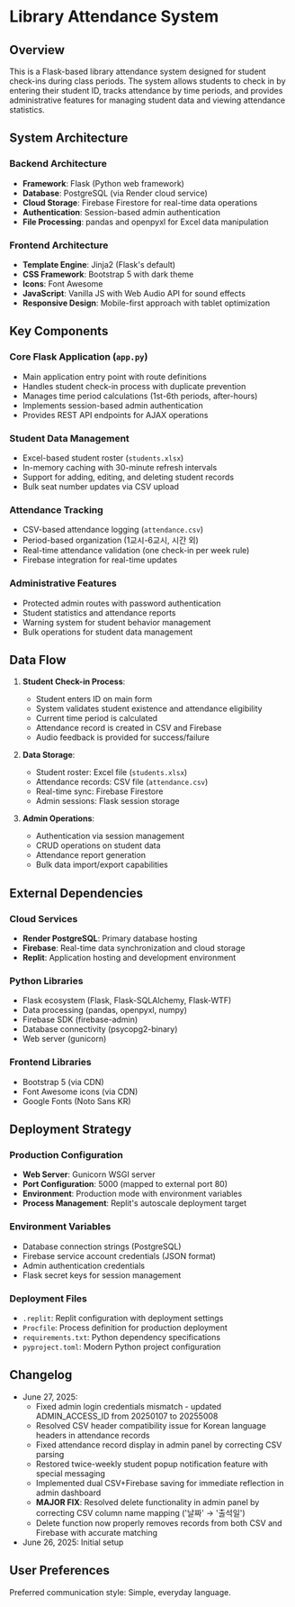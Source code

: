 # Library Attendance System

## Overview

This is a Flask-based library attendance system designed for student check-ins during class periods. The system allows students to check in by entering their student ID, tracks attendance by time periods, and provides administrative features for managing student data and viewing attendance statistics.

## System Architecture

### Backend Architecture
- **Framework**: Flask (Python web framework)
- **Database**: PostgreSQL (via Render cloud service)
- **Cloud Storage**: Firebase Firestore for real-time data operations
- **Authentication**: Session-based admin authentication
- **File Processing**: pandas and openpyxl for Excel data manipulation

### Frontend Architecture
- **Template Engine**: Jinja2 (Flask's default)
- **CSS Framework**: Bootstrap 5 with dark theme
- **Icons**: Font Awesome
- **JavaScript**: Vanilla JS with Web Audio API for sound effects
- **Responsive Design**: Mobile-first approach with tablet optimization

## Key Components

### Core Flask Application (`app.py`)
- Main application entry point with route definitions
- Handles student check-in process with duplicate prevention
- Manages time period calculations (1st-6th periods, after-hours)
- Implements session-based admin authentication
- Provides REST API endpoints for AJAX operations

### Student Data Management
- Excel-based student roster (`students.xlsx`)
- In-memory caching with 30-minute refresh intervals
- Support for adding, editing, and deleting student records
- Bulk seat number updates via CSV upload

### Attendance Tracking
- CSV-based attendance logging (`attendance.csv`)
- Period-based organization (1교시-6교시, 시간 외)
- Real-time attendance validation (one check-in per week rule)
- Firebase integration for real-time updates

### Administrative Features
- Protected admin routes with password authentication
- Student statistics and attendance reports
- Warning system for student behavior management
- Bulk operations for student data management

## Data Flow

1. **Student Check-in Process**:
   - Student enters ID on main form
   - System validates student existence and attendance eligibility
   - Current time period is calculated
   - Attendance record is created in CSV and Firebase
   - Audio feedback is provided for success/failure

2. **Data Storage**:
   - Student roster: Excel file (`students.xlsx`)
   - Attendance records: CSV file (`attendance.csv`)
   - Real-time sync: Firebase Firestore
   - Admin sessions: Flask session storage

3. **Admin Operations**:
   - Authentication via session management
   - CRUD operations on student data
   - Attendance report generation
   - Bulk data import/export capabilities

## External Dependencies

### Cloud Services
- **Render PostgreSQL**: Primary database hosting
- **Firebase**: Real-time data synchronization and cloud storage
- **Replit**: Application hosting and development environment

### Python Libraries
- Flask ecosystem (Flask, Flask-SQLAlchemy, Flask-WTF)
- Data processing (pandas, openpyxl, numpy)
- Firebase SDK (firebase-admin)
- Database connectivity (psycopg2-binary)
- Web server (gunicorn)

### Frontend Libraries
- Bootstrap 5 (via CDN)
- Font Awesome icons (via CDN)
- Google Fonts (Noto Sans KR)

## Deployment Strategy

### Production Configuration
- **Web Server**: Gunicorn WSGI server
- **Port Configuration**: 5000 (mapped to external port 80)
- **Environment**: Production mode with environment variables
- **Process Management**: Replit's autoscale deployment target

### Environment Variables
- Database connection strings (PostgreSQL)
- Firebase service account credentials (JSON format)
- Admin authentication credentials
- Flask secret keys for session management

### Deployment Files
- `.replit`: Replit configuration with deployment settings
- `Procfile`: Process definition for production deployment
- `requirements.txt`: Python dependency specifications
- `pyproject.toml`: Modern Python project configuration

## Changelog

- June 27, 2025: 
  - Fixed admin login credentials mismatch - updated ADMIN_ACCESS_ID from 20250107 to 20255008
  - Resolved CSV header compatibility issue for Korean language headers in attendance records
  - Fixed attendance record display in admin panel by correcting CSV parsing
  - Restored twice-weekly student popup notification feature with special messaging
  - Implemented dual CSV+Firebase saving for immediate reflection in admin dashboard
  - **MAJOR FIX**: Resolved delete functionality in admin panel by correcting CSV column name mapping ('날짜' → '출석일')
  - Delete function now properly removes records from both CSV and Firebase with accurate matching
- June 26, 2025: Initial setup

## User Preferences

Preferred communication style: Simple, everyday language.